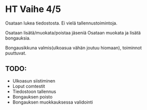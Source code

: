 # HT Vaihe 4/5

Osataan lukea tiedostosta.
Ei vielä tallennustoimintoja.

Osataan lisätä/muokata/poistaa jäseniä
Osataan muokata ja lisätä bongauksia.

Bongausikkuna valmis(ulkoasua vähän joutuu hiomaan), toiminnot puuttuvat.

## TODO:

- Ulkoasun siistiminen
- Loput comtestit
- Tiedostoon tallennus
- Bongauksen poisto
- Bongauksen muokkauksessa validointi